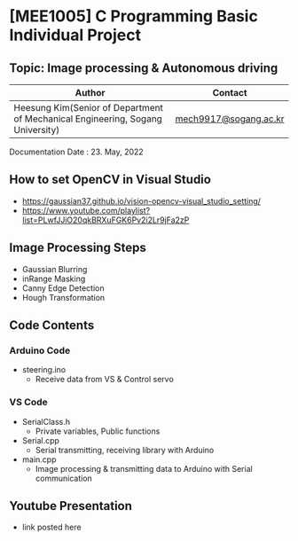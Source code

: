 # [MEE1005] C Programming Basic Individual Project
## Topic: Image processing & Autonomous driving
Author|Contact
---|---
Heesung Kim(Senior of Department of Mechanical Engineering, Sogang University)|mech9917@sogang.ac.kr

Documentation Date : 23. May, 2022

## How to set OpenCV in Visual Studio
- https://gaussian37.github.io/vision-opencv-visual_studio_setting/
- https://www.youtube.com/playlist?list=PLwfJJiO20qkBRXuFGK6Pv2i2Lr9jFa2zP

## Image Processing Steps
- Gaussian Blurring
- inRange Masking
- Canny Edge Detection
- Hough Transformation

## Code Contents
### Arduino Code
  - steering.ino
    - Receive data from VS & Control servo
### VS Code
  - SerialClass.h
    - Private variables, Public functions
  - Serial.cpp
    - Serial transmitting, receiving library with Arduino
  - main.cpp
    - Image processing & transmitting data to Arduino with Serial communication
## Youtube Presentation
- link posted here
